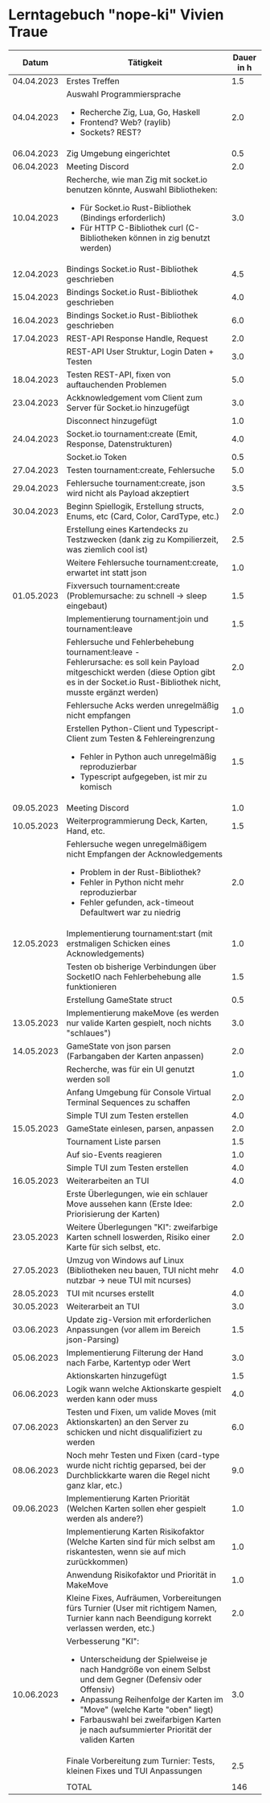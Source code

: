 # Lerntagebuch "nope-ki" Vivien Traue

| Datum      | Tätigkeit                                                                                                                                                                                                                                                                                                                   | Dauer in h |
| ---------- | --------------------------------------------------------------------------------------------------------------------------------------------------------------------------------------------------------------------------------------------------------------------------------------------------------------------------- | ---------- |
| 04.04.2023 | Erstes Treffen                                                                                                                                                                                                                                                                                                              | 1.5        |
| 04.04.2023 | Auswahl Programmiersprache <br> <ul><li>Recherche Zig, Lua, Go, Haskell</li><li>Frontend? Web? (raylib)</li><li>Sockets? REST?</li></ul>                                                                                                                                                                                    | 2.0        |
| 06.04.2023 | Zig Umgebung eingerichtet                                                                                                                                                                                                                                                                                                   | 0.5        |
| 06.04.2023 | Meeting Discord                                                                                                                                                                                                                                                                                                             | 2.0        |
| 10.04.2023 | Recherche, wie man Zig mit socket.io benutzen könnte, Auswahl Bibliotheken: <br><ul><li>Für Socket.io Rust-Bibliothek (Bindings erforderlich)</li><li>Für HTTP C-Bibliothek curl (C-Bibliotheken können in zig benutzt werden)</li></ul>                                                                                    | 3.0        |
| 12.04.2023 | Bindings Socket.io Rust-Bibliothek geschrieben                                                                                                                                                                                                                                                                              | 4.5        |
| 15.04.2023 | Bindings Socket.io Rust-Bibliothek geschrieben                                                                                                                                                                                                                                                                              | 4.0        |
| 16.04.2023 | Bindings Socket.io Rust-Bibliothek geschrieben                                                                                                                                                                                                                                                                              | 6.0        |
| 17.04.2023 | REST-API Response Handle, Request                                                                                                                                                                                                                                                                                           | 2.0        |
|            | REST-API User Struktur, Login Daten + Testen                                                                                                                                                                                                                                                                                | 3.0        |
| 18.04.2023 | Testen REST-API, fixen von auftauchenden Problemen                                                                                                                                                                                                                                                                          | 5.0        |
| 23.04.2023 | Ackknowledgement vom Client zum Server für Socket.io hinzugefügt                                                                                                                                                                                                                                                            | 3.0        |
|            | Disconnect hinzugefügt                                                                                                                                                                                                                                                                                                      | 1.0        |
| 24.04.2023 | Socket.io tournament:create (Emit, Response, Datenstrukturen)                                                                                                                                                                                                                                                               | 4.0        |
|            | Socket.io Token                                                                                                                                                                                                                                                                                                             | 0.5        |
| 27.04.2023 | Testen tournament:create, Fehlersuche                                                                                                                                                                                                                                                                                       | 5.0        |
| 29.04.2023 | Fehlersuche tournament:create, json wird nicht als Payload akzeptiert                                                                                                                                                                                                                                                       | 3.5        |
| 30.04.2023 | Beginn Spiellogik, Erstellung structs, Enums, etc (Card, Color, CardType, etc.)                                                                                                                                                                                                                                             | 2.0        |
|            | Erstellung eines Kartendecks zu Testzwecken (dank zig zu Kompilierzeit, was ziemlich cool ist)                                                                                                                                                                                                                              | 2.5        |
|            | Weitere Fehlersuche tournament:create, erwartet int statt json                                                                                                                                                                                                                                                              | 1.0        |
| 01.05.2023 | Fixversuch tournament:create (Problemursache: zu schnell -> sleep eingebaut)                                                                                                                                                                                                                                                | 1.5        |
|            | Implementierung tournament:join und tournament:leave                                                                                                                                                                                                                                                                        | 1.5        |
|            | Fehlersuche und Fehlerbehebung tournament:leave - <br>Fehlerursache: es soll kein Payload mitgeschickt werden (diese Option gibt es in der Socket.io Rust-Bibliothek nicht, musste ergänzt werden)                                                                                                                          | 2.0        |
|            | Fehlersuche Acks werden unregelmäßig nicht empfangen                                                                                                                                                                                                                                                                        | 1.0        |
|            | Erstellen Python-Client und Typescript-Client zum Testen & Fehlereingrenzung <ul><li>Fehler in Python auch unregelmäßig reproduzierbar</li><li>Typescript aufgegeben, ist mir zu komisch</li></ul>                                                                                                                          | 1.5        |
| 09.05.2023 | Meeting Discord                                                                                                                                                                                                                                                                                                             | 1.0        |
| 10.05.2023 | Weiterprogrammierung Deck, Karten, Hand, etc.                                                                                                                                                                                                                                                                               | 1.5        |
|            | Fehlersuche wegen unregelmäßigem nicht Empfangen der Acknowledgements <ul><li>Problem in der Rust-Bibliothek?</li><li>Fehler in Python nicht mehr reproduzierbar</li><li>Fehler gefunden, ack-timeout Defaultwert war zu niedrig </li></ul>                                                                                 | 2.0        |
| 12.05.2023 | Implementierung tournament:start (mit erstmaligen Schicken eines Acknowledgements)                                                                                                                                                                                                                                          | 1.0        |
|            | Testen ob bisherige Verbindungen über SocketIO nach Fehlerbehebung alle funktionieren                                                                                                                                                                                                                                       | 1.5        |
|            | Erstellung GameState struct                                                                                                                                                                                                                                                                                                 | 0.5        |
| 13.05.2023 | Implementierung makeMove (es werden nur valide Karten gespielt, noch nichts "schlaues")                                                                                                                                                                                                                                     | 3.0        |
| 14.05.2023 | GameState von json parsen (Farbangaben der Karten anpassen)                                                                                                                                                                                                                                                                 | 2.0        |
|            | Recherche, was für ein UI genutzt werden soll                                                                                                                                                                                                                                                                               | 1.0        |
|            | Anfang Umgebung für Console Virtual Terminal Sequences zu schaffen                                                                                                                                                                                                                                                          | 2.0        |
|            | Simple TUI zum Testen erstellen                                                                                                                                                                                                                                                                                             | 4.0        |
| 15.05.2023 | GameState einlesen, parsen, anpassen                                                                                                                                                                                                                                                                                        | 2.0        |
|            | Tournament Liste parsen                                                                                                                                                                                                                                                                                                     | 1.5        |
|            | Auf sio-Events reagieren                                                                                                                                                                                                                                                                                                    | 1.0        |
|            | Simple TUI zum Testen erstellen                                                                                                                                                                                                                                                                                             | 4.0        |
| 16.05.2023 | Weiterarbeiten an TUI                                                                                                                                                                                                                                                                                                       | 4.0        |
|            | Erste Überlegungen, wie ein schlauer Move aussehen kann (Erste Idee: Priorisierung der Karten)                                                                                                                                                                                                                              | 2.0        |
| 23.05.2023 | Weitere Überlegungen "KI": zweifarbige Karten schnell loswerden, Risiko einer Karte für sich selbst, etc.                                                                                                                                                                                                                   | 2.0        |
| 27.05.2023 | Umzug von Windows auf Linux (Bibliotheken neu bauen, TUI nicht mehr nutzbar -> neue TUI mit ncurses)                                                                                                                                                                                                                        | 4.0        |
| 28.05.2023 | TUI mit ncurses erstellt                                                                                                                                                                                                                                                                                                    | 4.0        |
| 30.05.2023 | Weiterarbeit an TUI                                                                                                                                                                                                                                                                                                         | 3.0        |
| 03.06.2023 | Update zig-Version mit erforderlichen Anpassungen (vor allem im Bereich json-Parsing)                                                                                                                                                                                                                                       | 1.5        |
| 05.06.2023 | Implementierung Filterung der Hand nach Farbe, Kartentyp oder Wert                                                                                                                                                                                                                                                          | 3.0        |
|            | Aktionskarten hinzugefügt                                                                                                                                                                                                                                                                                                   | 1.5        |
| 06.06.2023 | Logik wann welche Aktionskarte gespielt werden kann oder muss                                                                                                                                                                                                                                                               | 4.0        |
| 07.06.2023 | Testen und Fixen, um valide Moves (mit Aktionskarten) an den Server zu schicken und nicht disqualifiziert zu werden                                                                                                                                                                                                         | 6.0        |
| 08.06.2023 | Noch mehr Testen und Fixen (card-type wurde nicht richtig geparsed, bei der Durchblickkarte waren die Regel nicht ganz klar, etc.)                                                                                                                                                                                          | 9.0        |
| 09.06.2023 | Implementierung Karten Priorität (Welchen Karten sollen eher gespielt werden als andere?)                                                                                                                                                                                                                                   | 1.0        |
|            | Implementierung Karten Risikofaktor (Welche Karten sind für mich selbst am riskantesten, wenn sie auf mich zurückkommen)                                                                                                                                                                                                    | 1.0        |
|            | Anwendung Risikofaktor und Priorität in MakeMove                                                                                                                                                                                                                                                                            | 1.0        |
|            | Kleine Fixes, Aufräumen, Vorbereitungen fürs Turnier (User mit richtigem Namen, Turnier kann nach Beendigung korrekt verlassen werden, etc.)                                                                                                                                                                                | 2.0        |
| 10.06.2023 | Verbesserung "KI": <ul><li>Unterscheidung der Spielweise je nach Handgröße von einem Selbst und dem Gegner (Defensiv oder Offensiv)</li><li>Anpassung Reihenfolge der Karten im "Move" (welche Karte "oben" liegt)</li><li>Farbauswahl bei zweifarbigen Karten je nach aufsummierter Priorität der validen Karten</li></ul> | 3.0        |
|            | Finale Vorbereitung zum Turnier: Tests, kleinen Fixes und TUI Anpassungen                                                                                                                                                                                                                                                   | 2.5        |
|            |                                                                                                                                                                                                                                                                                                                             |            |
|            | TOTAL                                                                                                                                                                                                                                                                                                                       | 146        |
<!-- TBLFM: @>$3=sum(@I..@-1) -->
